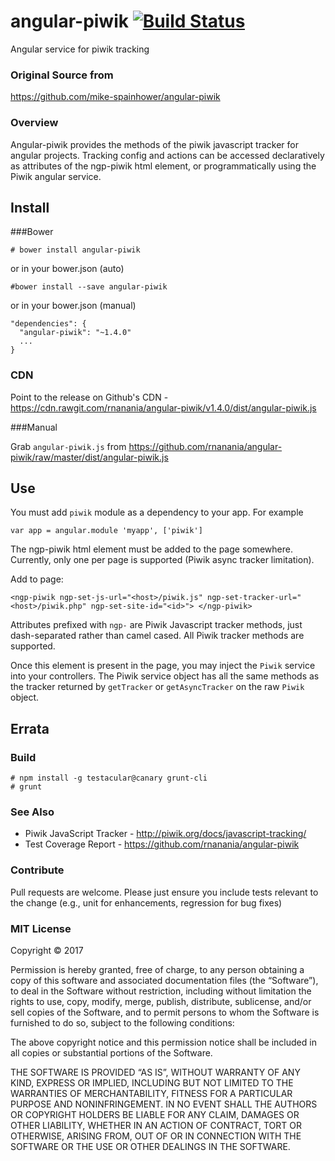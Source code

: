 # angular-piwik  [![Build Status](https://travis-ci.org/rnanania/angular-piwik.png?branch=master)](https://travis-ci.org/rnanania/angular-piwik)

Angular service for piwik tracking

### Original Source from
https://github.com/mike-spainhower/angular-piwik

### Overview

Angular-piwik provides the methods of the piwik javascript tracker for angular projects.  Tracking config and actions can be accessed declaratively as attributes of the ngp-piwik html element, or programmatically using the Piwik angular service.

## Install

###Bower

    # bower install angular-piwik

or in your bower.json (auto)

    #bower install --save angular-piwik

or in your bower.json (manual)

    "dependencies": {
      "angular-piwik": "~1.4.0"
      ...
    }

### CDN

Point to the release on Github's CDN - https://cdn.rawgit.com/rnanania/angular-piwik/v1.4.0/dist/angular-piwik.js

###Manual

Grab `angular-piwik.js` from https://github.com/rnanania/angular-piwik/raw/master/dist/angular-piwik.js


## Use

You must add <code>piwik</code> module as a dependency to your app.  For example

    var app = angular.module 'myapp', ['piwik']

The ngp-piwik html element must be added to the page somewhere.  Currently, only one per page is supported (Piwik async tracker limitation).

Add to page:

    <ngp-piwik ngp-set-js-url="<host>/piwik.js" ngp-set-tracker-url="<host>/piwik.php" ngp-set-site-id="<id>"> </ngp-piwik>

Attributes prefixed with <code>ngp-</code> are Piwik Javascript tracker methods, just dash-separated rather than camel cased.  All Piwik tracker methods are supported.

Once this element is present in the page, you may inject the <code>Piwik</code> service into your controllers.  The Piwik service object has all the same methods as the tracker returned by `getTracker` or `getAsyncTracker` on the raw `Piwik` object.

## Errata

### Build

    # npm install -g testacular@canary grunt-cli
    # grunt

### See Also

* Piwik JavaScript Tracker - http://piwik.org/docs/javascript-tracking/
* Test Coverage Report - https://github.com/rnanania/angular-piwik


### Contribute

Pull requests are welcome.  Please just ensure you include tests relevant to the change (e.g., unit for enhancements, regression for bug fixes)

### MIT License

Copyright © 2017

Permission is hereby granted, free of charge, to any person obtaining a copy of this software and associated documentation files (the “Software”), to deal in the Software without restriction, including without limitation the rights to use, copy, modify, merge, publish, distribute, sublicense, and/or sell copies of the Software, and to permit persons to whom the Software is furnished to do so, subject to the following conditions:

The above copyright notice and this permission notice shall be included in all copies or substantial portions of the Software.

THE SOFTWARE IS PROVIDED “AS IS”, WITHOUT WARRANTY OF ANY KIND, EXPRESS OR IMPLIED, INCLUDING BUT NOT LIMITED TO THE WARRANTIES OF MERCHANTABILITY, FITNESS FOR A PARTICULAR PURPOSE AND NONINFRINGEMENT. IN NO EVENT SHALL THE AUTHORS OR COPYRIGHT HOLDERS BE LIABLE FOR ANY CLAIM, DAMAGES OR OTHER LIABILITY, WHETHER IN AN ACTION OF CONTRACT, TORT OR OTHERWISE, ARISING FROM, OUT OF OR IN CONNECTION WITH THE SOFTWARE OR THE USE OR OTHER DEALINGS IN THE SOFTWARE.
